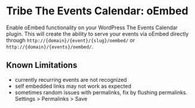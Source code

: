 Tribe The Events Calendar: oEmbed
===================

Enable oEmbed functionality on your WordPress The Events Calendar plugin. This will create the ability to 
serve your events via oEmbed directly through `http://{domain}/{event}/{slug}/oembed/` or `http://{domain}/{events}/oembed/`.


## Known Limitations

* currently recurring events are not recognized
* self embedded links may not work as expected
* sometimes random issues with permalinks, fix by flushing permalinks. Settings > Permalinks > Save

